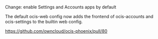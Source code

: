 Change: enable Settings and Accounts apps by default

The default ocis-web config now adds the frontend of ocis-accounts and ocis-settings to the builtin web config.

https://github.com/owncloud/ocis-phoenix/pull/80
